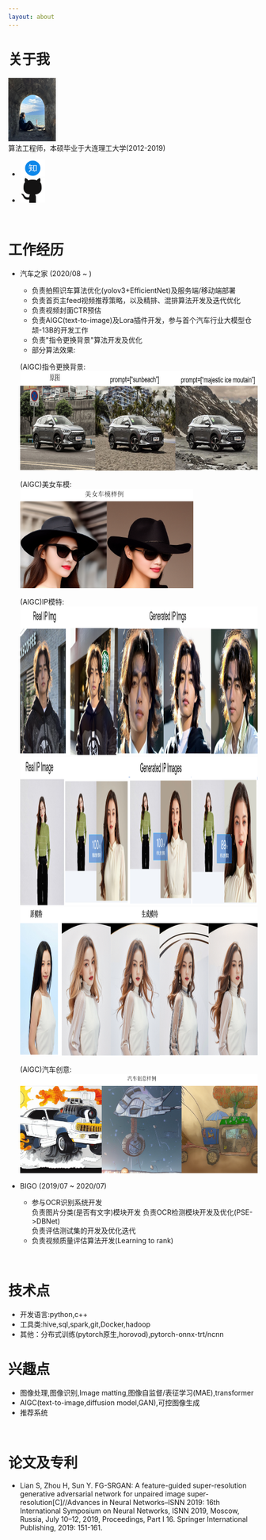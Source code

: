 ```yaml
---
layout: about 
---
```


# 关于我
<img src="./assets/img/profile.jpg" width="96">
<br/>
算法工程师，本硕毕业于大连理工大学(2012-2019) 
<ul>
  <li> <a href="https://www.zhihu.com/people/lian-shuai-long"><img src="./assets/img/zhihu.png" width="50"></a> </li>
  <li> <a href="https://github.com/LianShuaiLong"><img src="./assets/img/github.png" width="50" height="50"></a> </li>
</ul>  
<br/>

# 工作经历
* 汽车之家 (2020/08 ~ )
    * 负责拍照识车算法优化(yolov3+EfficientNet)及服务端/移动端部署
    * 负责首页主feed视频推荐策略，以及精排、混排算法开发及迭代优化
    * 负责视频封面CTR预估
    * 负责AIGC(text-to-image)及Lora插件开发，参与首个汽车行业大模型仓颉-13B的开发工作
    * 负责"指令更换背景"算法开发及优化
    * 部分算法效果:  

    (AIGC)指令更换背景:  
    <img src="./assets/img/image-inpainting.png" height=200> 

    (AIGC)美女车模:  
    <img src="./assets/img/beauty.png" height=200>

    (AIGC)IP模特:  
    <img src="./assets/img/IP.png" height=300>  
    <img src="./assets/img/IPIMAGE2.png" height=300>
    <img src="./assets/img/bangbao_inpainting.png" height=300>
      
    (AIGC)汽车创意:  
    <img src="./assets/img/fantacy.png" height=200>


* BIGO (2019/07 ~ 2020/07)
  * 参与OCR识别系统开发  
    负责图片分类(是否有文字)模块开发 
    负责OCR检测模块开发及优化(PSE->DBNet)  
    负责评估测试集的开发及优化迭代
  * 负责视频质量评估算法开发(Learning to rank)
<br/>

# 技术点
* 开发语言:python,c++
* 工具类:hive,sql,spark,git,Docker,hadoop
* 其他：分布式训练(pytorch原生,horovod),pytorch-onnx-trt/ncnn

# 兴趣点
* 图像处理,图像识别,Image matting,图像自监督/表征学习(MAE),transformer
* AIGC(text-to-image,diffusion model,GAN),可控图像生成
* 推荐系统  
<br/>

# 论文及专利
* Lian S, Zhou H, Sun Y. FG-SRGAN: A feature-guided super-resolution generative adversarial network for unpaired image super-resolution[C]//Advances in Neural Networks–ISNN 2019: 16th International Symposium on Neural Networks, ISNN 2019, Moscow, Russia, July 10–12, 2019, Proceedings, Part I 16. Springer International Publishing, 2019: 151-161.
